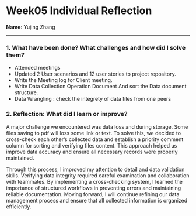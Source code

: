 # Week05 Individual Reflection  
**Name**: Yujing Zhang  

---

### 1. What have been done? What challenges and how did I solve them?

- Attended meetings
- Updated 2 User scenarios and 12 user stories to project repository.
- Write the Meeting log for Client meeting.
- Write Data Collection Operation Document And sort the Data document structure.
- Data Wrangling : check the integrety of data files from one peers

### 2. Reflection: What did I learn or improve?  
A major challenge we encountered was data loss and  during storage. Some files saving to pdf will loss some link or text. To solve this, we decided to cross-check each other’s collected data and establish a priority comment column for sorting and verifying files content. This approach helped us improve data accuracy and ensure all necessary records were properly maintained.

Through this process, I improved my attention to detail and data validation skills. Verifying data integrity required careful examination and collaboration with teammates. By implementing a cross-checking system, I learned the importance of structured workflows in preventing errors and maintaining reliable documentation. Moving forward, I will continue refining our data management process and ensure that all collected information is organized efficiently. 
